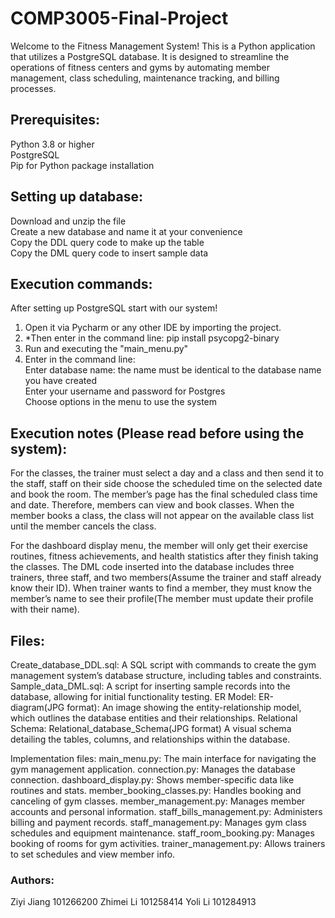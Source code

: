 # COMP3005-Final-Project
Welcome to the Fitness Management System! This is a Python application that utilizes a PostgreSQL database. It is designed to streamline the operations of fitness centers and gyms by automating member management, class scheduling, maintenance tracking, and billing processes.
## Prerequisites:
Python 3.8 or higher  
PostgreSQL  
Pip for Python package installation  

## Setting up database:
Download and unzip the file  
Create a new database and name it at your convenience  
Copy the DDL query code to make up the table  
Copy the DML query code to insert sample data  

## Execution commands:
After setting up PostgreSQL start with our system!  
1. Open it via Pycharm or any other IDE by importing the project.   
2. *Then enter in the command line: pip install psycopg2-binary  
3. Run and executing the "main_menu.py"
4. Enter in the command line:  
   Enter database name: the name must be identical to the database name you have created  
   Enter your username and password for Postgres  
   Choose options in the menu to use the system  


## Execution notes (Please read before using the system):
For the classes, the trainer must select a day and a class and then send it to the staff, staff on their side choose the scheduled time on the selected date and book the room. The member’s page has the final scheduled class time and date. Therefore, members can view and book classes. When the member books a class, the class will not appear on the available class list until the member cancels the class.   

For the dashboard display menu, the member will only get their exercise routines, fitness achievements, and health statistics after they finish taking the classes. The DML code inserted into the database includes three trainers, three staff, and two members(Assume the trainer and staff already know their ID). When trainer wants to find a member, they must know the member’s name to see their profile(The member must update their profile with their name). 


## Files:
Create_database_DDL.sql:
A SQL script with commands to create the gym management system’s database structure, including tables and constraints.
Sample_data_DML.sql:
A script for inserting sample records into the database, allowing for initial functionality testing.
ER Model: ER-diagram(JPG format):
An image showing the entity-relationship model, which outlines the database entities and their relationships.
Relational Schema: Relational_database_Schema(JPG format)
A visual schema detailing the tables, columns, and relationships within the database.

Implementation files:
main_menu.py:
The main interface for navigating the gym management application.
connection.py:
Manages the database connection.
dashboard_display.py:
Shows member-specific data like routines and stats.
member_booking_classes.py:
Handles booking and canceling of gym classes.
member_management.py:
Manages member accounts and personal information.
staff_bills_management.py:
Administers billing and payment records.
staff_management.py:
Manages gym class schedules and equipment maintenance.
staff_room_booking.py:
Manages booking of rooms for gym activities.
trainer_management.py:
Allows trainers to set schedules and view member info.

### Authors: 
Ziyi Jiang 101266200
Zhimei Li 101258414
Yoli Li 101284913
